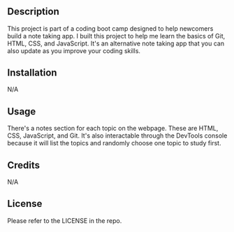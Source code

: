 # <Study-Guide-Webpage>

## Description

This project is part of a coding boot camp designed to help newcomers build a note taking app. I built this project to help me learn the basics of Git, HTML, CSS, and JavaScript. It's an alternative note taking app that you can also update as you improve your coding skills.

## Installation

N/A

## Usage

There's a notes section for each topic on the webpage. These are HTML, CSS, JavaScript, and Git. It's also interactable through the DevTools console because it will list the topics and randomly choose one topic to study first. 

## Credits

N/A

## License

Please refer to the LICENSE in the repo.